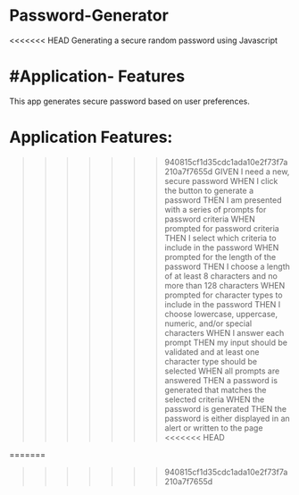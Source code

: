# Password-Generator
<<<<<<< HEAD
Generating a secure random password using Javascript 

#Application- Features
=======
This app generates secure password based on user preferences.
# Application Features:
>>>>>>> 940815cf1d35cdc1ada10e2f73f7a210a7f7655d
GIVEN I need a new, secure password
WHEN I click the button to generate a password
THEN I am presented with a series of prompts for password criteria
WHEN prompted for password criteria
THEN I select which criteria to include in the password
WHEN prompted for the length of the password
THEN I choose a length of at least 8 characters and no more than 128 characters
WHEN prompted for character types to include in the password
THEN I choose lowercase, uppercase, numeric, and/or special characters
WHEN I answer each prompt
THEN my input should be validated and at least one character type should be selected
WHEN all prompts are answered
THEN a password is generated that matches the selected criteria
WHEN the password is generated
THEN the password is either displayed in an alert or written to the page
<<<<<<< HEAD
 
=======
>>>>>>> 940815cf1d35cdc1ada10e2f73f7a210a7f7655d
